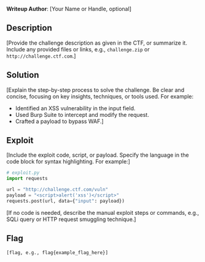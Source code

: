 **Writeup Author**: [Your Name or Handle, optional]

## Description
[Provide the challenge description as given in the CTF, or summarize it. Include any provided files or links, e.g., `challenge.zip` or `http://challenge.ctf.com`.]

## Solution
[Explain the step-by-step process to solve the challenge. Be clear and concise, focusing on key insights, techniques, or tools used. For example:
- Identified an XSS vulnerability in the input field.
- Used Burp Suite to intercept and modify the request.
- Crafted a payload to bypass WAF.]

## Exploit
[Include the exploit code, script, or payload. Specify the language in the code block for syntax highlighting. For example:]
```python
# exploit.py
import requests

url = "http://challenge.ctf.com/vuln"
payload = "<script>alert('xss')</script>"
requests.post(url, data={"input": payload})
```

[If no code is needed, describe the manual exploit steps or commands, e.g., SQLi query or HTTP request smuggling technique.]

## Flag
```
[flag, e.g., flag{example_flag_here}]
```
